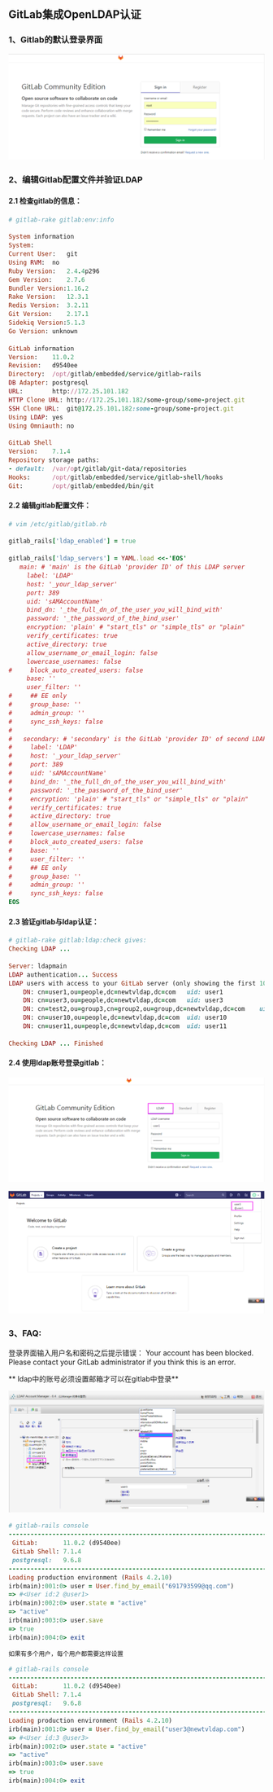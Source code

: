 ## GitLab集成OpenLDAP认证

### 1、Gitlab的默认登录界面

![](https://github.com/ZongYuWang/image/blob/master/GitLab/LDAP_GitLab/Gitlab_page.png)      

### 2、编辑Gitlab配置文件并验证LDAP

#### 2.1 检查gitlab的信息：
```ruby
# gitlab-rake gitlab:env:info

System information
System:		
Current User:	git
Using RVM:	no
Ruby Version:	2.4.4p296
Gem Version:	2.7.6
Bundler Version:1.16.2
Rake Version:	12.3.1
Redis Version:	3.2.11
Git Version:	2.17.1
Sidekiq Version:5.1.3
Go Version:	unknown

GitLab information
Version:	11.0.2
Revision:	d9540ee
Directory:	/opt/gitlab/embedded/service/gitlab-rails
DB Adapter:	postgresql
URL:		http://172.25.101.182
HTTP Clone URL:	http://172.25.101.182/some-group/some-project.git
SSH Clone URL:	git@172.25.101.182:some-group/some-project.git
Using LDAP:	yes
Using Omniauth:	no

GitLab Shell
Version:	7.1.4
Repository storage paths:
- default: 	/var/opt/gitlab/git-data/repositories
Hooks:		/opt/gitlab/embedded/service/gitlab-shell/hooks
Git:		/opt/gitlab/embedded/bin/git

```

#### 2.2 编辑gitlab配置文件：

```ruby
# vim /etc/gitlab/gitlab.rb

gitlab_rails['ldap_enabled'] = true

gitlab_rails['ldap_servers'] = YAML.load <<-'EOS'
   main: # 'main' is the GitLab 'provider ID' of this LDAP server
     label: 'LDAP'
     host: '_your_ldap_server'
     port: 389
     uid: 'sAMAccountName'
     bind_dn: '_the_full_dn_of_the_user_you_will_bind_with'
     password: '_the_password_of_the_bind_user'
     encryption: 'plain' # "start_tls" or "simple_tls" or "plain"
     verify_certificates: true
     active_directory: true
     allow_username_or_email_login: false
     lowercase_usernames: false
#     block_auto_created_users: false
     base: ''
     user_filter: ''
#     ## EE only
#     group_base: ''
#     admin_group: ''
#     sync_ssh_keys: false
#
#   secondary: # 'secondary' is the GitLab 'provider ID' of second LDAP server
#     label: 'LDAP'
#     host: '_your_ldap_server'
#     port: 389
#     uid: 'sAMAccountName'
#     bind_dn: '_the_full_dn_of_the_user_you_will_bind_with'
#     password: '_the_password_of_the_bind_user'
#     encryption: 'plain' # "start_tls" or "simple_tls" or "plain"
#     verify_certificates: true
#     active_directory: true
#     allow_username_or_email_login: false
#     lowercase_usernames: false
#     block_auto_created_users: false
#     base: ''
#     user_filter: ''
#     ## EE only
#     group_base: ''
#     admin_group: ''
#     sync_ssh_keys: false
EOS

```

#### 2.3 验证gitlab与ldap认证：
```ruby
# gitlab-rake gitlab:ldap:check gives:
Checking LDAP ...

Server: ldapmain
LDAP authentication... Success
LDAP users with access to your GitLab server (only showing the first 100 results)
	DN: cn=user1,ou=people,dc=newtvldap,dc=com	 uid: user1
	DN: cn=user3,ou=people,dc=newtvldap,dc=com	 uid: user3
	DN: cn=test2,ou=group3,cn=group2,ou=group,dc=newtvldap,dc=com	 uid: test2
	DN: cn=user10,ou=people,dc=newtvldap,dc=com	 uid: user10
	DN: cn=user11,ou=people,dc=newtvldap,dc=com	 uid: user11

Checking LDAP ... Finished

```

#### 2.4 使用ldap账号登录gitlab：
![](https://github.com/ZongYuWang/image/blob/master/GitLab/LDAP_GitLab/LDAP_Gitlab1.png)       

![](https://github.com/ZongYuWang/image/blob/master/GitLab/LDAP_GitLab/LDAP_Gitlab.png)    



### 3、FAQ:

登录界面输入用户名和密码之后提示错误：
Your account has been blocked. Please contact your GitLab administrator if you think this is an error.

** ldap中的账号必须设置邮箱才可以在gitlab中登录**

![](https://github.com/ZongYuWang/image/blob/master/GitLab/LDAP_GitLab/LDAP_Mail.png)   

```ruby
# gitlab-rails console
-------------------------------------------------------------------------------------
 GitLab:       11.0.2 (d9540ee)
 GitLab Shell: 7.1.4
 postgresql:   9.6.8
-------------------------------------------------------------------------------------
Loading production environment (Rails 4.2.10)
irb(main):001:0> user = User.find_by_email("691793599@qq.com")
=> #<User id:2 @user1>
irb(main):002:0> user.state = "active"
=> "active"
irb(main):003:0> user.save
=> true
irb(main):004:0> exit

```
`如果有多个用户，每个用户都需要这样设置`
```ruby
# gitlab-rails console
-------------------------------------------------------------------------------------
 GitLab:       11.0.2 (d9540ee)
 GitLab Shell: 7.1.4
 postgresql:   9.6.8
-------------------------------------------------------------------------------------
Loading production environment (Rails 4.2.10)
irb(main):001:0> user = User.find_by_email("user3@newtvldap.com")
=> #<User id:3 @user3>
irb(main):002:0> user.state = "active"
=> "active"
irb(main):003:0> user.save
=> true
irb(main):004:0> exit

```